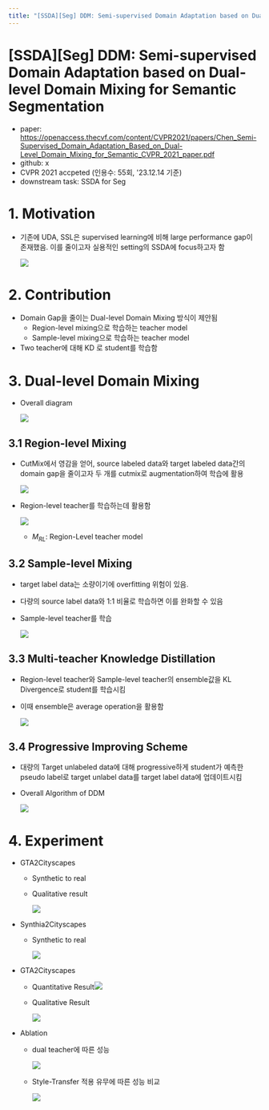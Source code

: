 ```yaml
---
title: "[SSDA][Seg] DDM: Semi-supervised Domain Adaptation based on Dual-level Domain Mixing for Semantic Segmentation"
---
```

# [SSDA][Seg] DDM: Semi-supervised Domain Adaptation based on Dual-level Domain Mixing for Semantic Segmentation

- paper: https://openaccess.thecvf.com/content/CVPR2021/papers/Chen_Semi-Supervised_Domain_Adaptation_Based_on_Dual-Level_Domain_Mixing_for_Semantic_CVPR_2021_paper.pdf
- github: x
- CVPR 2021 accpeted (인용수: 55회, '23.12.14 기준)
- downstream task: SSDA for Seg

# 1. Motivation

- 기존에 UDA, SSL은 supervised learning에 비해  large performance gap이 존재했음. 이를 줄이고자 실용적인 setting의 SSDA에 focus하고자 함

  ![](../images/2023-12-14/%EC%8A%A4%ED%81%AC%EB%A6%B0%EC%83%B7%202023-12-14%2022-45-53.png)

# 2. Contribution

- Domain Gap을 줄이는 Dual-level Domain Mixing 방식이 제안됨
  - Region-level mixing으로 학습하는 teacher model
  - Sample-level mixing으로 학습하는 teacher model
- Two teacher에 대해 KD 로 student를 학습함

# 3. Dual-level Domain Mixing

- Overall diagram

  ![](../images/2023-12-14/%EC%8A%A4%ED%81%AC%EB%A6%B0%EC%83%B7%202023-12-14%2022-48-18.png)

## 3.1 Region-level Mixing

- CutMix에서 영감을 얻어, source labeled data와 target labeled data간의 domain gap을 줄이고자 두 개를 cutmix로 augmentation하여 학습에 활용

  ![](../images/2023-12-14/%EC%8A%A4%ED%81%AC%EB%A6%B0%EC%83%B7%202023-12-14%2022-49-34.png)

- Region-level teacher를 학습하는데 활용함

  ![](../images/2023-12-14/%EC%8A%A4%ED%81%AC%EB%A6%B0%EC%83%B7%202023-12-14%2022-49-55.png)

  - $M_{RL}$: Region-Level teacher model

## 3.2 Sample-level Mixing

- target label data는 소량이기에 overfitting 위험이 있음.

- 다량의 source label data와 1:1 비율로 학습하면 이를 완화할 수 있음

- Sample-level teacher를 학습

  ![](../images/2023-12-14/%EC%8A%A4%ED%81%AC%EB%A6%B0%EC%83%B7%202023-12-14%2022-51-20.png)

## 3.3 Multi-teacher Knowledge Distillation

- Region-level teacher와 Sample-level teacher의 ensemble값을 KL Divergence로 student를 학습시킴

- 이때 ensemble은 average operation을 활용함

  ![](../images/2023-12-14/%EC%8A%A4%ED%81%AC%EB%A6%B0%EC%83%B7%202023-12-14%2022-52-26.png)

## 3.4 Progressive Improving Scheme

- 대량의 Target unlabeled data에 대해 progressive하게 student가 예측한 pseudo label로 target unlabel data를 target label data에 업데이트시킴

- Overall Algorithm of DDM

  ![](../images/2023-12-14/%EC%8A%A4%ED%81%AC%EB%A6%B0%EC%83%B7%202023-12-14%2022-53-56.png)

# 4. Experiment

- GTA2Cityscapes

  - Synthetic to real

  - Qualitative result

    ![](../images/2023-12-14/%EC%8A%A4%ED%81%AC%EB%A6%B0%EC%83%B7%202023-12-14%2022-54-40.png)

- Synthia2Cityscapes

  - Synthetic to real

    ![](../images/2023-12-14/%EC%8A%A4%ED%81%AC%EB%A6%B0%EC%83%B7%202023-12-14%2022-55-34.png)

- GTA2Cityscapes

  - Quantitative Result![](../images/2023-12-14/%EC%8A%A4%ED%81%AC%EB%A6%B0%EC%83%B7%202023-12-14%2022-57-06.png)

  - Qualitative Result

    ![](../images/2023-12-14/%EC%8A%A4%ED%81%AC%EB%A6%B0%EC%83%B7%202023-12-14%2023-21-54.png)

- Ablation

  - dual teacher에 따른 성능

    ![](../images/2023-12-14/%EC%8A%A4%ED%81%AC%EB%A6%B0%EC%83%B7%202023-12-14%2022-56-04.png)

  - Style-Transfer 적용 유무에 따른 성능 비교

    ![](../images/2023-12-14/%EC%8A%A4%ED%81%AC%EB%A6%B0%EC%83%B7%202023-12-14%2023-22-33.png)
